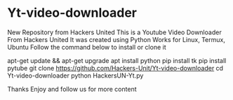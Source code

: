 # Yt-video-downloader
New Repository from Hackers United 
This is a Youtube Video Downloader From Hackers United 
It was created using Python
Works for Linux, Termux, Ubuntu
Follow the command below to install or clone it 

apt-get update && apt-get upgrade
apt install python
pip install tk
pip install pytube
git clone https://github.com/Hackers-Unit/Yt-video-downloader
cd Yt-video-downloader
python HackersUN-Yt.py


Thanks Enjoy and follow us for more content

